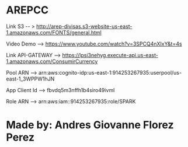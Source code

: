# AREPCC

Link S3 -- > http://arep-divisas.s3-website-us-east-1.amazonaws.com/FONTS/general.html

Video Demo --> https://www.youtube.com/watch?v=3SPCQ4nXIxY&t=4s

Link API-GATEWAY --> https://lpsi3nehyg.execute-api.us-east-1.amazonaws.com/ConsumirCurrency

Pool ARN -->  arn:aws:cognito-idp:us-east-1:914253267935:userpool/us-east-1_3WPPW1hJN

App Client Id --> fbvdq5m3nffh1b4siro49ivml

Role ARN --> arn:aws:iam::914253267935:role/SPARK


# Made by: Andres Giovanne Florez Perez
